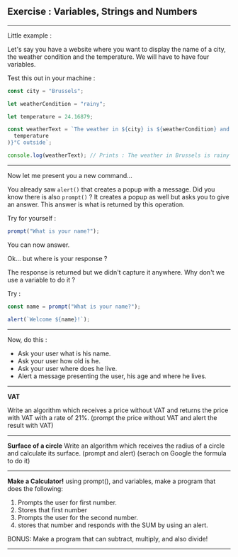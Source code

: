 ## Exercise : Variables, Strings and Numbers

---

Little example :

Let's say you have a website where you want to display the name of a city, the weather condition and the temperature. We will have to have four variables.

Test this out in your machine :

```js
const city = "Brussels";

let weatherCondition = "rainy";

let temperature = 24.16879;

const weatherText = `The weather in ${city} is ${weatherCondition} and it's ${parseInteger(
  temperature
)}°C outside`;

console.log(weatherText); // Prints : The weather in Brussels is rainy and it's 24°C outside.
```

---

Now let me present you a new command...

You already saw `alert()` that creates a popup with a message.
Did you know there is also `prompt()` ? It creates a popup as well but asks you to give an answer. This answer is what is returned by this operation.

Try for yourself :

```js
prompt("What is your name?");
```

You can now answer.

Ok... but where is your response ?

The response is returned but we didn't capture it anywhere. Why don't we use a variable to do it ?

Try :

```js
const name = prompt("What is your name?");

alert(`Welcome ${name}!`);
```

---

Now, do this :

- Ask your user what is his name.
- Ask your user how old is he.
- Ask your user where does he live.
- Alert a message presenting the user, his age and where he lives.

---

**VAT**

Write an algorithm which receives a price without VAT and returns the price with VAT with a rate of 21%. (prompt the price without VAT and alert the result with VAT)

---

**Surface of a circle**
Write an algorithm which receives the radius of a circle and calculate its surface. (prompt and alert) (serach on Google the formula to do it)

---

**Make a Calculator!** using prompt(), and variables, make a program that does the following:

1. Prompts the user for first number.
2. Stores that first number
3. Prompts the user for the second number.
4. stores that number and responds with the SUM by using an alert.

BONUS: Make a program that can subtract, multiply, and also divide!

---

